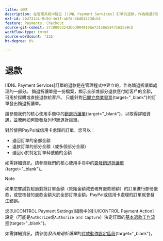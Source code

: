 ```yaml
---
title: 退款
description: 在管理系統中建立 [!DNL Payment Services] 訂單的退款，作為銷退折讓單處理的一部分。
exl-id: 2b3721a1-9c9d-4e3f-ab7d-5bd61573dcb4
feature: Payments, Checkout
source-git-commit: 37380063242b6d904910be731b8e58471625e9cb
workflow-type: tm+mt
source-wordcount: '231'
ht-degree: 0%

---
```


# 退款

[!DNL Payment Services]訂單的退款是在管理程式中建立的，作為銷退折讓單處理的一部分。 銷退折讓單是一份檔案，顯示全部或部分退款應付給客戶的金額，可用於採購或直接退款給客戶。 只能針對[已開立商業發票](https://experienceleague.adobe.com/en/docs/commerce-admin/stores-sales/order-management/invoices#create-an-invoice){target="_blank"}的訂單發出銷退折讓單。

請參閱我們的核心使用手冊中的[銷退折讓單](https://experienceleague.adobe.com/en/docs/commerce-admin/stores-sales/order-management/credit-memos/credit-memos){target="_blank"}，以取得詳細資訊，並瞭解如何簽發及列印銷退折讓單。

對於使用PayPal或信用卡處理的訂單，您可以：

* 退回訂單的全部金額
* 退款訂單的部分金額（或多個部分金額）
* 退回小於特定訂單料號值的金額

如需詳細資訊，請參閱我們的核心使用手冊中的[簽發銷退折讓單](https://experienceleague.adobe.com/en/docs/commerce-admin/stores-sales/order-management/credit-memos/credit-memo-create){target="_blank"}。

>[!NOTE]
>
>如果您嘗試對超過剩餘訂單金額（原始金額減去現有退款總額）的訂單進行部份退款，或您核發的退款金額大於全部訂單金額，PayPal或信用卡處理的訂單就會發生錯誤。

您[!UICONTROL Payment Settings]組態中的[!UICONTROL Payment Action]設定（可能是`Authorize`或`Authorize and Capture`）決定訂單的[基本退款工作流程](https://experienceleague.adobe.com/en/docs/commerce-admin/stores-sales/order-management/credit-memos/credit-memos#refund-workflow){target="_blank"}。

如需詳細資訊，請參閱&#x200B;_發出銷退折讓單_&#x200B;的[付款動作設定區段](https://experienceleague.adobe.com/en/docs/commerce-admin/stores-sales/order-management/credit-memos/credit-memo-create#payment-action-setting){target="_blank"}。
